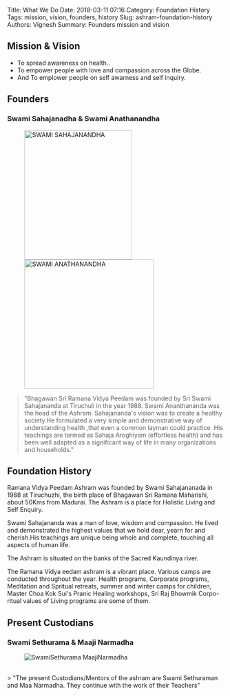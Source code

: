 Title: What We Do
Date: 2018-03-11 07:16
Category: Foundation History
Tags: mission, vision, founders, history
Slug: ashram-foundation-history
Authors: Vignesh
Summary: Founders mission and vision

## Mission & Vision
  * To spread awareness on health..
  * To empower people with love and compassion across the Globe.
  * And To emplower people on self awarness and self inquiry.

## Founders
### Swami Sahajanadha & Swami Anathanandha
<figure>
<p><img src="../images/Swami_Sahjananda.jpg" style="width:250px;height:300px;" alt="SWAMI SAHAJANANDHA">
<img src="../images/Swami_Anathananda.jpg" style="width:300px;height:300px;" alt="SWAMI ANATHANANDHA">
</p>
</figure>

> "Bhagawan Sri Ramana Vidya Peedam was founded by Sri Swami Sahajananda at Tiruchuli in the year 1988. Swami Ananthananda was the head of the Ashram. 
Sahajananda's vision was to create a healthy society.He formulated a very simple and demonstrative way of understanding health ,that even a common 
layman could practice .His teachings are termed as Sahaja Aroghiyam (effortless health) and has been well adapted as a significant way of life
in many organizations and households."

## Foundation History

Ramana Vidya Peedam Ashram was founded by Swami Sahajananada in 1988 at Tiruchuzhi, 
the birth place of Bhagawan Sri Ramana Maharishi, about 50Kms from Madurai. The Ashram 
is a place for Holistic Living and Self Enquiry.

Swami Sahajananda was a man of love, wisdom and compassion. He lived and demonstrated 
the highest values that we hold dear, yearn for and cherish.His teachings are unique 
being whole and complete, touching all aspects of human life.
 
The Ashram is situated on the banks of the Sacred Kaundinya river.

The Ramana Vidya eedam ashram is a vibrant place. Various camps are conducted throughout 
the year. Health programs, Corporate programs, Meditation and Spritual retreats, summer 
and winter camps for children, Master Choa Kok Sui's Pranic Healing workshops, Sri Raj 
Bhowmik Corpo-ritual values of Living programs are some of them.

## Present Custodians
### Swami Sethurama & Maaji Narmadha
<figure>
<p><img src="../images/SwamiSethurama_MaajiNarmadha.jpg" alt="SwamiSethurama MaajiNarmadha">
</p>
</figure>
<br/>
> "The present Custodians/Mentors of the ashram are Swami Sethuraman and Maa Narmadha. They continue with the work 
of their Teachers"
